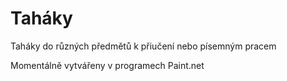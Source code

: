 # Taháky

Taháky do různých předmětů k přiučení nebo písemným pracem

Momentálně vytvářeny v programech Paint.net
